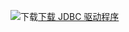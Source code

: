 ![下载](../ssms/media/download-icon.png)[下载 JDBC 驱动程序](../connect/jdbc/download-microsoft-jdbc-driver-for-sql-server.md)
